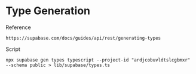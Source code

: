 # Type Generation

Reference

    https://supabase.com/docs/guides/api/rest/generating-types

Script

`npx supabase gen types typescript --project-id "ardjcobuvldtslcgbmxr" --schema public > lib/supabase/types.ts`